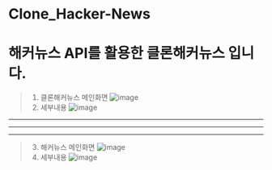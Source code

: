 # Clone_Hacker-News

# 해커뉴스 API를 활용한 클론해커뉴스 입니다.


> 1. 클론해커뉴스 메인화면
![image](https://user-images.githubusercontent.com/62997897/155336376-4b9d3bd7-f061-4912-ba64-efd3adb49a61.png)
> 2. 세부내용
![image](https://user-images.githubusercontent.com/62997897/155336898-4a02d44c-5f54-48e8-97b4-07c431702ba5.png)


---
---
---
> 3. 해커뉴스 메인화면
> ![image](https://user-images.githubusercontent.com/62997897/155339185-614b1e5c-37cd-4aa1-bf93-b351b8981ffc.png)
> 4. 세부내용
> ![image](https://user-images.githubusercontent.com/62997897/155339458-e2aa2738-8a92-46b4-aea6-5d21d76f75e5.png)

